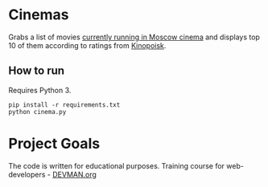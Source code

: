 # Cinemas

Grabs a list of movies [currently running in Moscow cinema](https://www.afisha.ru/msk/schedule_cinema/) and displays top 10 of them according to ratings from [Kinopoisk](https://plus.kinopoisk.ru).

## How to run
Requires Python 3.
```
pip install -r requirements.txt
python cinema.py
```

# Project Goals

The code is written for educational purposes. Training course for web-developers - [DEVMAN.org](https://devman.org)
